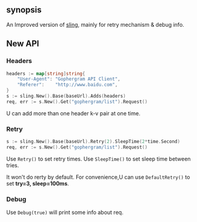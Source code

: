 ## synopsis
An Improved version of [sling](https://github.com/dghubble/sling), mainly for retry mechanism & debug info.

## New API
### Headers
```go
headers := map[string]string{
    "User-Agent": "Gophergram API Client",
    "Referer":    "http://www.baidu.com",
}
s := sling.New().Base(baseUrl).Adds(headers)
req, err := s.New().Get("gophergram/list").Request()
```
U can add more than one header k-v pair at one time.

### Retry
```go
s := sling.New().Base(baseUrl).Retry(2).SleepTime(2*time.Second)
req, err := s.New().Get("gophergram/list").Request()
```
Use `Retry()` to set retry times.
Use `SleepTime()` to set sleep time between tries.

It won't do rerty by default.
For convenience,U can use `DefaultRetry()` to set **try=3, sleep=100ms**.

### Debug
Use `Debug(true)` will print some info about req.
